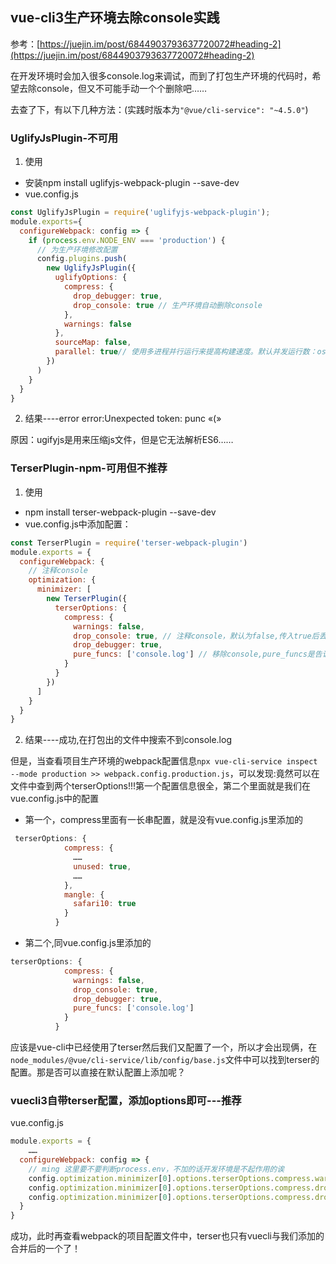 ## vue-cli3生产环境去除console实践

参考：[https://juejin.im/post/6844903793637720072#heading-2](https://juejin.im/post/6844903793637720072#heading-2)

在开发环境时会加入很多console.log来调试，而到了打包生产环境的代码时，希望去除console，但又不可能手动一个个删除吧……

去查了下，有以下几种方法：(实践时版本为```"@vue/cli-service": "~4.5.0"```)

### UglifyJsPlugin-不可用
1. 使用
- 安装npm install uglifyjs-webpack-plugin --save-dev
- vue.config.js
```js
const UglifyJsPlugin = require('uglifyjs-webpack-plugin');
module.exports={
  configureWebpack: config => {
    if (process.env.NODE_ENV === 'production') {
      // 为生产环境修改配置
      config.plugins.push(
        new UglifyJsPlugin({
          uglifyOptions: {
            compress: {
              drop_debugger: true,
              drop_console: true // 生产环境自动删除console
            },
            warnings: false
          },
          sourceMap: false,
          parallel: true// 使用多进程并行运行来提高构建速度。默认并发运行数：os.cpus().length - 1。
        })
      )
    }
  }
}
```
2. 结果----error
error:Unexpected token: punc «(»

原因：ugifyjs是用来压缩js文件，但是它无法解析ES6……

### TerserPlugin-npm-可用但不推荐
1. 使用
- npm install terser-webpack-plugin --save-dev
- vue.config.js中添加配置：
```js
const TerserPlugin = require('terser-webpack-plugin')
module.exports = {
  configureWebpack: {
    // 注释console
    optimization: {
      minimizer: [
        new TerserPlugin({
          terserOptions: {
            compress: {
              warnings: false,
              drop_console: true, // 注释console，默认为false,传入true后丢弃对console.的调用，则打包文件中也不会出现console
              drop_debugger: true,
              pure_funcs: ['console.log'] // 移除console,pure_funcs是告诉webpack这些函数是没有副作用的，可以移除。对于console.log来说，与drop_console的效果一样，二选一即可
            }
          }
        })
      ]
    }
  }
}
```
2. 结果----成功,在打包出的文件中搜索不到console.log

但是，当查看项目生产环境的webpack配置信息```npx vue-cli-service inspect --mode production >> webpack.config.production.js```，可以发现:竟然可以在文件中查到两个terserOptions!!!第一个配置信息很全，第二个里面就是我们在vue.config.js中的配置

- 第一个，compress里面有一长串配置，就是没有vue.config.js里添加的
```js
 terserOptions: {
            compress: {
              ……
              unused: true,
              ……
            },
            mangle: {
              safari10: true
            }
          }
```

- 第二个,同vue.config.js里添加的
```js
terserOptions: {
            compress: {
              warnings: false,
              drop_console: true,
              drop_debugger: true,
              pure_funcs: ['console.log'] 
            }
          }
```

应该是vue-cli中已经使用了terser然后我们又配置了一个，所以才会出现俩，在`node_modules/@vue/cli-service/lib/config/base.js`文件中可以找到terser的配置。那是否可以直接在默认配置上添加呢？


### vuecli3自带terser配置，添加options即可---推荐
vue.config.js
```js
module.exports = {
    ……
  configureWebpack: config => {
    // ming 这里要不要判断process.env，不加的话开发环境是不起作用的诶
    config.optimization.minimizer[0].options.terserOptions.compress.warnings = false
    config.optimization.minimizer[0].options.terserOptions.compress.drop_console = true
    config.optimization.minimizer[0].options.terserOptions.compress.drop_debugger = true
  }
}
```
成功，此时再查看webpack的项目配置文件中，terser也只有vuecli与我们添加的合并后的一个了！

